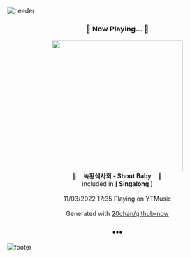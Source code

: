 ![header](https://capsule-render.vercel.app/api?type=wave&height=170&section=header&text=Hi.%20I'm%20SHIFT&fontColor=090707&fontAlignX=45&fontAlignY=65&fontSize=100)

<h3 align="center">🎵 Now Playing... 🎵</h3>
<p align="center">
  <a href="https://music.youtube.com/watch?v=YOnqT1xVTM0">
    <img width="300" src="https://lh3.googleusercontent.com/-BEztfsDGO0IBhZqiBsxGt67C4wlqYnuQuJjOj4PiDPlLkDGyG-YhQCYQcySuhnBwIZhOTZHJVUwJ6CTqg">
  </a>
  <br>
  🎵&nbsp&nbsp&nbsp <b>녹황색사회 - Shout Baby</b> &nbsp&nbsp&nbsp🎵
  <br>
  included in <b>[ Singalong ]</b>
  
  <br />
  <br />
  11/03/2022 17:35 Playing on YTMusic
  <br />
  <br />
  Generated with <a href="https://github.com/20chan/github-now">20chan/github-now</a>
</p>

<h3 align="center">•••</h3>

![footer](https://capsule-render.vercel.app/api?type=wave&height=150&section=footer)
